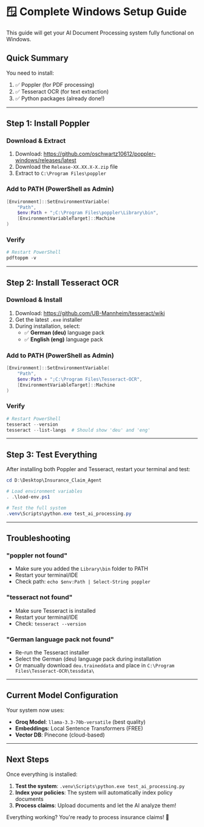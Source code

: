 # 🪟 Complete Windows Setup Guide

This guide will get your AI Document Processing system fully functional on Windows.

## Quick Summary

You need to install:
1. ✅ Poppler (for PDF processing)
2. ✅ Tesseract OCR (for text extraction)
3. ✅ Python packages (already done!)

---

## Step 1: Install Poppler

### Download & Extract
1. Download: https://github.com/oschwartz10612/poppler-windows/releases/latest
2. Download the `Release-XX.XX.X-X.zip` file
3. Extract to `C:\Program Files\poppler`

### Add to PATH (PowerShell as Admin)
```powershell
[Environment]::SetEnvironmentVariable(
    "Path",
    $env:Path + ";C:\Program Files\poppler\Library\bin",
    [EnvironmentVariableTarget]::Machine
)
```

### Verify
```powershell
# Restart PowerShell
pdftoppm -v
```

---

## Step 2: Install Tesseract OCR

### Download & Install
1. Download: https://github.com/UB-Mannheim/tesseract/wiki
2. Get the latest `.exe` installer
3. During installation, select:
   - ✅ **German (deu)** language pack
   - ✅ **English (eng)** language pack

### Add to PATH (PowerShell as Admin)
```powershell
[Environment]::SetEnvironmentVariable(
    "Path",
    $env:Path + ";C:\Program Files\Tesseract-OCR",
    [EnvironmentVariableTarget]::Machine
)
```

### Verify
```powershell
# Restart PowerShell
tesseract --version
tesseract --list-langs  # Should show 'deu' and 'eng'
```

---

## Step 3: Test Everything

After installing both Poppler and Tesseract, restart your terminal and test:

```powershell
cd D:\Desktop\Insurance_Claim_Agent

# Load environment variables
. .\load-env.ps1

# Test the full system
.venv\Scripts\python.exe test_ai_processing.py
```

---

## Troubleshooting

### "poppler not found"
- Make sure you added the `Library\bin` folder to PATH
- Restart your terminal/IDE
- Check path: `echo $env:Path | Select-String poppler`

### "tesseract not found"
- Make sure Tesseract is installed
- Restart your terminal/IDE
- Check: `tesseract --version`

### "German language pack not found"
- Re-run the Tesseract installer
- Select the German (deu) language pack during installation
- Or manually download `deu.traineddata` and place in `C:\Program Files\Tesseract-OCR\tessdata\`

---

## Current Model Configuration

Your system now uses:
- **Groq Model**: `llama-3.3-70b-versatile` (best quality)
- **Embeddings**: Local Sentence Transformers (FREE)
- **Vector DB**: Pinecone (cloud-based)

---

## Next Steps

Once everything is installed:

1. **Test the system**: `.venv\Scripts\python.exe test_ai_processing.py`
2. **Index your policies**: The system will automatically index policy documents
3. **Process claims**: Upload documents and let the AI analyze them!

Everything working? You're ready to process insurance claims! 🎉
